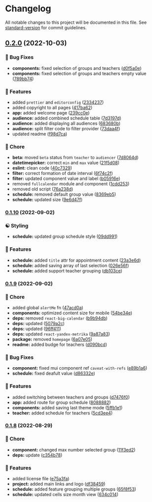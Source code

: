 # Changelog

All notable changes to this project will be documented in this file. See [standard-version](https://github.com/conventional-changelog/standard-version) for commit guidelines.

## [0.2.0](https://github.com/YSTUty/ystuty-viewer-frontend/compare/v0.1.10...v0.2.0) (2022-10-03)


### 🐛 Bug Fixes

* **components:** fixed selection of groups and teachers ([d0f5a0e](https://github.com/YSTUty/ystuty-viewer-frontend/commit/d0f5a0e3c7e3b4bfe9bd4ff41a521614dabfe49e))
* **components:** fixed selection of groups and teachers empty value ([789bb74](https://github.com/YSTUty/ystuty-viewer-frontend/commit/789bb746090180e44122a0dea5888478f20f9652))


### 🚀 Features

* added `prettier` and `editorconfig` ([2334237](https://github.com/YSTUty/ystuty-viewer-frontend/commit/23342378d2b50e15984de441b81f8f4ec20d0e9a))
* added copyright to all pages ([417ba62](https://github.com/YSTUty/ystuty-viewer-frontend/commit/417ba6226d1a9d9702677139ccf1f4ef79b13eb5))
* **app:** added welcome page ([239cc0e](https://github.com/YSTUty/ystuty-viewer-frontend/commit/239cc0e1b0861058bac03ff186873d617a34b97e))
* **audience:** added combined schedule table ([7d3197d](https://github.com/YSTUty/ystuty-viewer-frontend/commit/7d3197dd4a4cb1cc7272eaa1e182f3468e37196a))
* **audience:** added displaying all audiences ([683680b](https://github.com/YSTUty/ystuty-viewer-frontend/commit/683680b83c32dbf6cc8d28840612ad552aa097bf))
* **audience:** split filter code to filter provider ([73daa4f](https://github.com/YSTUty/ystuty-viewer-frontend/commit/73daa4f594a5633f2f2d0fef843d7e3f4da7324c))
* updated readme ([f98d7ca](https://github.com/YSTUty/ystuty-viewer-frontend/commit/f98d7cab207c46f42ac9721f9988bb70542eafd4))


### 🧹 Chore

* **beta:** moved `beta` status from `teacher` to `audiencer` ([7d8064d](https://github.com/YSTUty/ystuty-viewer-frontend/commit/7d8064d01efb15bb197a24e8f2b30d99fd024ef5))
* **datetimepicker:** correct `min` and `max` value ([21f5d08](https://github.com/YSTUty/ystuty-viewer-frontend/commit/21f5d08dfa389ab46d95d66ad4775e518cd7419e))
* **eslint:** clean code ([40c7329](https://github.com/YSTUty/ystuty-viewer-frontend/commit/40c73294fcd5f7abff66c4dbfa1bff6c790ade2d))
* **filter:** correct formation of date interval ([6f74c2f](https://github.com/YSTUty/ystuty-viewer-frontend/commit/6f74c2f25b201cf379bea1f1340ffce6ce68b95e))
* **filter:** updated component value and label ([b05916e](https://github.com/YSTUty/ystuty-viewer-frontend/commit/b05916ed82e086a8d3c9cccde19e9098914e217f))
* removed `fullcalendar` module and component ([1cdd253](https://github.com/YSTUty/ystuty-viewer-frontend/commit/1cdd2538c5d5fc22535ee7bfac1201c17661106d))
* removed old script ([76a238d](https://github.com/YSTUty/ystuty-viewer-frontend/commit/76a238d6e2435365cc39684caf497b46beb053e5))
* **schedule:** removed default group value ([8369eb5](https://github.com/YSTUty/ystuty-viewer-frontend/commit/8369eb5d664736bde8b9914e5d6ce4f840747ca9))
* **schedule:** updated size ([9e6d47f](https://github.com/YSTUty/ystuty-viewer-frontend/commit/9e6d47f3d900fb2e4266a01776aa7d19fd3e0940))

### [0.1.10](https://github.com/YSTUty/ystuty-viewer-frontend/compare/v0.1.9...v0.1.10) (2022-09-02)


### ☯ Styling

* **schedule:** updated group schedule style ([09dd991](https://github.com/YSTUty/ystuty-viewer-frontend/commit/09dd991bcde920ff352ec994d62dbb4644642d12))


### 🚀 Features

* **schedule:** added `title` attr for appointment content ([23a3e6d](https://github.com/YSTUty/ystuty-viewer-frontend/commit/23a3e6ddc1d1c5f7fa1f626577a4cb0bfa72a231))
* **schedule:** added saving array of last selection ([026e56f](https://github.com/YSTUty/ystuty-viewer-frontend/commit/026e56fcafec6c051354edc5ec035690371e243d))
* **schedule:** added support teacher grouping ([db103ce](https://github.com/YSTUty/ystuty-viewer-frontend/commit/db103ce8f0fb7abbd8ac378107a4cb6d2aec9115))

### [0.1.9](https://github.com/YSTUty/ystuty-viewer-frontend/compare/v0.1.8...v0.1.9) (2022-09-02)


### 🧹 Chore

* added global `alertMe` fn ([47acd0a](https://github.com/YSTUty/ystuty-viewer-frontend/commit/47acd0adc8ec73fcd80e292f572f5dff10f01dfe))
* **components:** optimized content size for mobile ([54be34e](https://github.com/YSTUty/ystuty-viewer-frontend/commit/54be34e2313eebb8ae91e85565efff21f85e642f))
* **deps:** removed `react-big-calendar` ([b9b94db](https://github.com/YSTUty/ystuty-viewer-frontend/commit/b9b94db3107dbe508b7dc57bc53cd3afd0c54fec))
* **deps:** updated ([5079a2c](https://github.com/YSTUty/ystuty-viewer-frontend/commit/5079a2c3e87bd842fbde07236d23cd3d70b0d785))
* **deps:** updated ([96ff411](https://github.com/YSTUty/ystuty-viewer-frontend/commit/96ff411ea2747bc2684bb7b0f79f632cc19cdc8e))
* **deps:** updated `react-yandex-metrika` ([9a87a83](https://github.com/YSTUty/ystuty-viewer-frontend/commit/9a87a8331d67ef7e0778ff54bafdcea9c6163907))
* **package:** removed `homepage` ([6a07e05](https://github.com/YSTUty/ystuty-viewer-frontend/commit/6a07e057bfcf8fb637faa3d2af820633eb12a162))
* **readme:** added budge for teachers ([d090bcd](https://github.com/YSTUty/ystuty-viewer-frontend/commit/d090bcdf3e7d937a98756130313f2f19bc8a1ad9))


### 🐛 Bug Fixes

* **component:** fixed mui component ref `caveat-with-refs` ([e89b1a6](https://github.com/YSTUty/ystuty-viewer-frontend/commit/e89b1a6000083b2501114f1364963116e4bad898))
* **schedule:** fixed deafult value ([d86332e](https://github.com/YSTUty/ystuty-viewer-frontend/commit/d86332ed19203f8d5ac9ea5d3ea3cde027b8ebb4))


### 🚀 Features

* added switching between teachers and groups ([d7476f0](https://github.com/YSTUty/ystuty-viewer-frontend/commit/d7476f06ccf4a6d66c7d1d512fafbd95928efa7e))
* **app:** added route for group schedule ([8088882](https://github.com/YSTUty/ystuty-viewer-frontend/commit/808888277472071d76422db375f140d6dc8aad0a))
* **components:** added saving last theme mode ([5ffb1e1](https://github.com/YSTUty/ystuty-viewer-frontend/commit/5ffb1e1582d4974c3a490258dafa299a2e0bb073))
* **teacher:** added schedule for teachers ([5cd3ee4](https://github.com/YSTUty/ystuty-viewer-frontend/commit/5cd3ee454cb1e96ef739aa63fac2b20daee0b3b2))

### [0.1.8](https://github.com/YSTUty/ystuty-viewer-frontend/compare/v0.1.7...v0.1.8) (2022-08-29)


### 🧹 Chore

* **component:** changed max number selected group ([11f3ed2](https://github.com/YSTUty/ystuty-viewer-frontend/commit/11f3ed20bcbf9d239219796c14884bdc824baff4))
* **deps:** update ([c354b78](https://github.com/YSTUty/ystuty-viewer-frontend/commit/c354b785d59c3f8d081d428118a189ef2d43afa4))


### 🚀 Features

* added license file ([e75a3fa](https://github.com/YSTUty/ystuty-viewer-frontend/commit/e75a3faea6ce5444e93dc307af0d21f94123efae))
* **project:** added main links and logo ([df38459](https://github.com/YSTUty/ystuty-viewer-frontend/commit/df384596a34dcf1cf884bdc73fd0263e3c239c12))
* **schedule:** added feature grouping multiple groups ([65f8f53](https://github.com/YSTUty/ystuty-viewer-frontend/commit/65f8f537d4f93887c5eb61f8fb3ef39c45c2b142))
* **schedule:** updated cells size month view ([634c014](https://github.com/YSTUty/ystuty-viewer-frontend/commit/634c014e94a745d2bc36ebc8a20b80c2f7de613b))
